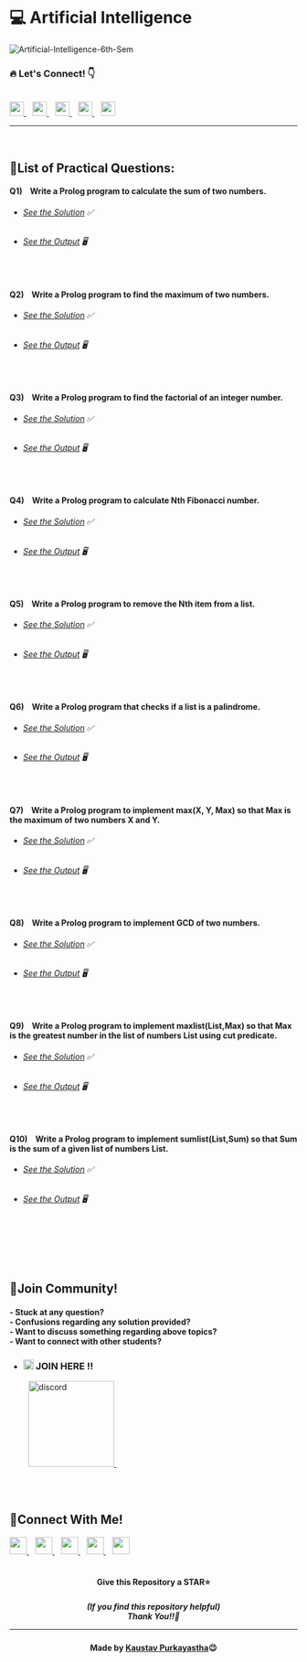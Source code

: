 #  💻 Artificial Intelligence

![Artificial-Intelligence-6th-Sem](https://socialify.git.ci/Kaustav-Purkayastha/Artificial-Intelligence-Using-Prolog-6th-Sem/image?description=1&descriptionEditable=CSC-C-601-L%20-%3E%20%0AArtificial%20Intelligence%20(LAB)%20&font=Inter&forks=1&language=1&name=1&owner=1&pattern=Floating%20Cogs&stargazers=1&theme=Dark)


### 🔥 Let\'s Connect! 👇 
  <br/>
  <a href="https://twitter.com/imKaustav_">
    <img width="25px" src="https://www.vectorlogo.zone/logos/twitter/twitter-tile.svg" />
  </a>&ensp;
  <a href="https://www.linkedin.com/in/kaustav-02">
    <img width="25px" src="https://www.vectorlogo.zone/logos/linkedin/linkedin-icon.svg" />
  </a>&ensp;
  <a href="https://github.com/Kaustav-Purkayastha">
  <img width="25px" src="https://www.vectorlogo.zone/logos/github/github-icon.svg" />
  </a>&ensp;
  <a href="https://www.instagram.com/_.kaustav._/">
    <img width="25px" src="https://www.vectorlogo.zone/logos/instagram/instagram-icon.svg" />
  </a>&ensp;
  <a href="https://www.facebook.com/kaustav.purkayastha.02/">
  <img width="25px" src="https://www.vectorlogo.zone/logos/facebook/facebook-official.svg" />
  </a>
  
***
<br/>

## 📜List of Practical Questions:

#### Q1) &ensp; Write a Prolog program to calculate the sum of two numbers.
- ######  [See the Solution](https://github.com/Kaustav-Purkayastha/Artificial-Intelligence-Using-Prolog-6th-Sem/blob/main/Solutions/Q-01/sum.pl) ✅
- ######  [See the Output](https://github.com/Kaustav-Purkayastha/Artificial-Intelligence-Using-Prolog-6th-Sem/blob/main/Solutions/Q-01/sum.jpg) 🖥
<br/>


#### Q2) &ensp; Write a Prolog program to find the maximum of two numbers.
- ######  [See the Solution](https://github.com/Kaustav-Purkayastha/Artificial-Intelligence-Using-Prolog-6th-Sem/blob/main/Solutions/Q-02/maximum.pl) ✅
- ######  [See the Output](https://github.com/Kaustav-Purkayastha/Artificial-Intelligence-Using-Prolog-6th-Sem/blob/main/Solutions/Q-02/maximum.jpg) 🖥
<br/>


#### Q3) &ensp; Write a Prolog program to find the factorial of an integer number.
- ######  [See the Solution](https://github.com/Kaustav-Purkayastha/Artificial-Intelligence-Using-Prolog-6th-Sem/blob/main/Solutions/Q-03/factorial.pl) ✅
- ######  [See the Output](https://github.com/Kaustav-Purkayastha/Artificial-Intelligence-Using-Prolog-6th-Sem/blob/main/Solutions/Q-03/factorial.jpg) 🖥
<br/>


#### Q4) &ensp; Write a Prolog program to calculate Nth Fibonacci number.
- ######  [See the Solution](https://github.com/Kaustav-Purkayastha/Artificial-Intelligence-Using-Prolog-6th-Sem/blob/main/Solutions/Q-04/fibonacci.pl) ✅
- ######  [See the Output](https://github.com/Kaustav-Purkayastha/Artificial-Intelligence-Using-Prolog-6th-Sem/blob/main/Solutions/Q-04/fibonacci.jpg) 🖥
<br/>


#### Q5) &ensp; Write a Prolog program to remove the Nth item from a list.
- ######  [See the Solution](https://github.com/Kaustav-Purkayastha/Artificial-Intelligence-Using-Prolog-6th-Sem/blob/main/Solutions/Q-05/remove.pl) ✅
- ######  [See the Output](https://github.com/Kaustav-Purkayastha/Artificial-Intelligence-Using-Prolog-6th-Sem/blob/main/Solutions/Q-05/remove.jpg) 🖥
<br/>


#### Q6) &ensp; Write a Prolog program that checks if a list is a palindrome.
- ######  [See the Solution](https://github.com/Kaustav-Purkayastha/Artificial-Intelligence-Using-Prolog-6th-Sem/blob/main/Solutions/Q-06/palindrome.pl) ✅
- ######  [See the Output](https://github.com/Kaustav-Purkayastha/Artificial-Intelligence-Using-Prolog-6th-Sem/blob/main/Solutions/Q-06/palindrome.jpg) 🖥
<br/>


#### Q7) &ensp; Write a Prolog program to implement max(X, Y, Max) so that Max is the maximum of two numbers X and Y.
- ######  [See the Solution](https://github.com/Kaustav-Purkayastha/Artificial-Intelligence-Using-Prolog-6th-Sem/blob/main/Solutions/Q-07/max.pl) ✅
- ######  [See the Output](https://github.com/Kaustav-Purkayastha/Artificial-Intelligence-Using-Prolog-6th-Sem/blob/main/Solutions/Q-07/max.jpg) 🖥
<br/>


#### Q8) &ensp; Write a Prolog program to implement GCD of two numbers.
- ######  [See the Solution](https://github.com/Kaustav-Purkayastha/Artificial-Intelligence-Using-Prolog-6th-Sem/blob/main/Solutions/Q-08/gcd.pl) ✅
- ######  [See the Output](https://github.com/Kaustav-Purkayastha/Artificial-Intelligence-Using-Prolog-6th-Sem/blob/main/Solutions/Q-08/gcd.jpg) 🖥
<br/>


#### Q9) &ensp; Write a Prolog program to implement maxlist(List,Max) so that Max is the greatest number in the list of numbers List using cut predicate.
- ######  [See the Solution](https://github.com/Kaustav-Purkayastha/Artificial-Intelligence-Using-Prolog-6th-Sem/blob/main/Solutions/Q-09/maxlist.pl) ✅
- ######  [See the Output](https://github.com/Kaustav-Purkayastha/Artificial-Intelligence-Using-Prolog-6th-Sem/blob/main/Solutions/Q-09/maxlist.jpg) 🖥
<br/>


#### Q10) &ensp; Write a Prolog program to implement sumlist(List,Sum) so that Sum is the sum of a given list of numbers List.
- ######  [See the Solution](https://github.com/Kaustav-Purkayastha/Artificial-Intelligence-Using-Prolog-6th-Sem/blob/main/Solutions/Q-10/sumlist.pl) ✅
- ######  [See the Output](https://github.com/Kaustav-Purkayastha/Artificial-Intelligence-Using-Prolog-6th-Sem/blob/main/Solutions/Q-10/sumlist.jpg) 🖥
<br/>




<br/>
<br/>
<br/>


## 🤖Join Community!
<h4>
- Stuck at any question?<br/>
- Confusions regarding any solution provided? <br/>
- Want to discuss something regarding above topics?<br/>
- Want to connect with other students?
</h4>

- ### <img width="18px" src="https://www.vectorlogo.zone/logos/reactjs/reactjs-icon.svg" alt="join"> JOIN HERE !!
&ensp; &ensp; &ensp; <a href="https://discord.gg/B6yCkhuBqw">
<img width="150px" src="https://www.vectorlogo.zone/logos/discordapp/discordapp-official.svg" alt="discord">
</a>&ensp;

<br/>
<br/>


## 🔁Connect With Me!
  <a href="https://twitter.com/imKaustav_">
    <img width="30px" src="https://www.vectorlogo.zone/logos/twitter/twitter-tile.svg" />
  </a>&ensp;
  <a href="https://www.linkedin.com/in/kaustav-02">
    <img width="30px" src="https://www.vectorlogo.zone/logos/linkedin/linkedin-icon.svg" />
  </a>&ensp;
  <a href="https://github.com/Kaustav-Purkayastha">
  <img width="30px" src="https://www.vectorlogo.zone/logos/github/github-icon.svg" />
  </a>&ensp;
  <a href="https://www.instagram.com/_.kaustav._/">
    <img width="30px" src="https://www.vectorlogo.zone/logos/instagram/instagram-icon.svg" />
  </a>&ensp;
  <a href="https://www.facebook.com/kaustav.purkayastha.02/">
  <img width="30px" src="https://www.vectorlogo.zone/logos/facebook/facebook-official.svg" />
  </a>

<br/>
<br/>

<h4 align="center">Give this Repository a STAR⭐</h4>
<h5 align="center">(If you find this repository helpful)
<br/> Thank You!!💝
<hr/>
</h5>
<h4 align="center">Made by <a href="https://twitter.com/imKaustav_">Kaustav Purkayastha</a>😉</h4>
